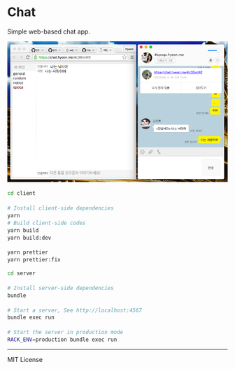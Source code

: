 Chat
========
Simple web-based chat app.

![Sample Image]

```bash
cd client

# Install client-side dependencies
yarn
# Build client-side codes
yarn build
yarn build:dev

yarn prettier
yarn prettier:fix
```
```bash
cd server

# Install server-side dependencies
bundle

# Start a server, See http://localhost:4567
bundle exec run

# Start the server in production mode
RACK_ENV=production bundle exec run
```

--------

MIT License

[Sample Image]: https://raw.githubusercontent.com/simnalamburt/i/master/chat/sample.png
